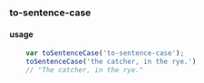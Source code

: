 ### to-sentence-case

#### usage

```javascript
    var toSentenceCase('to-sentence-case');
    toSentenceCase('the catcher, in the rye.') 
    // "The catcher, in the rye."
```